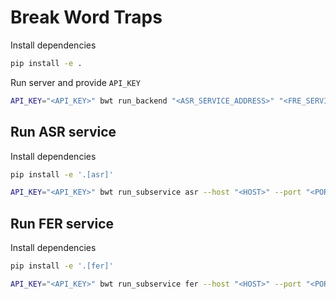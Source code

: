 # Break Word Traps

Install dependencies

```bash
pip install -e .
```

Run server and provide `API_KEY`

```bash
API_KEY="<API_KEY>" bwt run_backend "<ASR_SERVICE_ADDRESS>" "<FRE_SERVICE_ADDRESS>" --host "<HOST>" --port "<PORT>"
```

## Run ASR service

Install dependencies

```bash
pip install -e '.[asr]'
```

```bash
API_KEY="<API_KEY>" bwt run_subservice asr --host "<HOST>" --port "<PORT>" --llm-server-address "<LLM_SERVICE_ADDRESS>"
```

## Run FER service

Install dependencies

```bash
pip install -e '.[fer]'
```

```bash
API_KEY="<API_KEY>" bwt run_subservice fer --host "<HOST>" --port "<PORT>"
```
